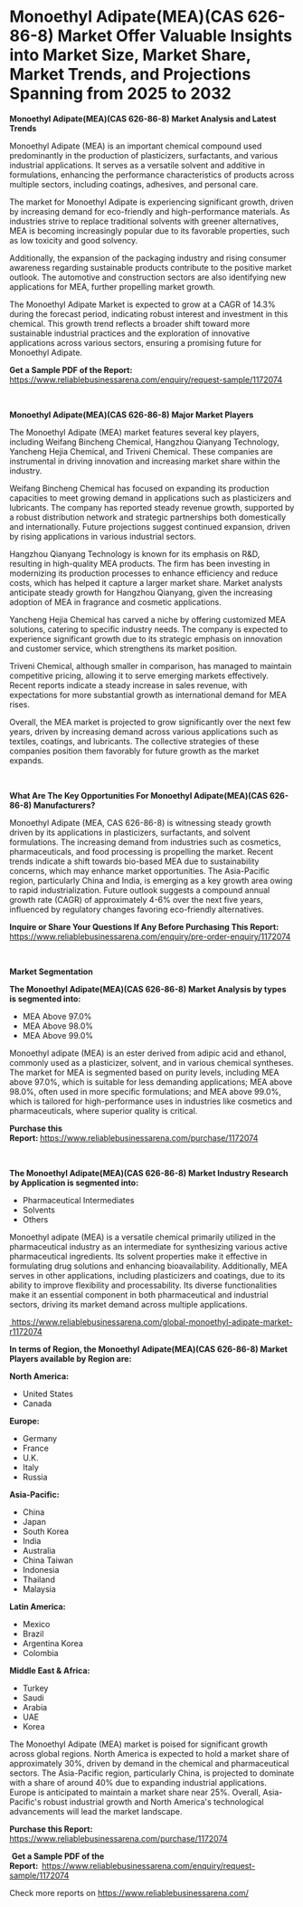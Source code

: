 <p><h1>Monoethyl Adipate(MEA)(CAS 626-86-8) Market Offer Valuable Insights into Market Size, Market Share, Market Trends, and Projections Spanning from 2025 to 2032</h1></p><p><strong>Monoethyl Adipate(MEA)(CAS 626-86-8) Market Analysis and Latest Trends</strong></p>
<p><p>Monoethyl Adipate (MEA) is an important chemical compound used predominantly in the production of plasticizers, surfactants, and various industrial applications. It serves as a versatile solvent and additive in formulations, enhancing the performance characteristics of products across multiple sectors, including coatings, adhesives, and personal care.</p><p>The market for Monoethyl Adipate is experiencing significant growth, driven by increasing demand for eco-friendly and high-performance materials. As industries strive to replace traditional solvents with greener alternatives, MEA is becoming increasingly popular due to its favorable properties, such as low toxicity and good solvency.</p><p>Additionally, the expansion of the packaging industry and rising consumer awareness regarding sustainable products contribute to the positive market outlook. The automotive and construction sectors are also identifying new applications for MEA, further propelling market growth.</p><p>The Monoethyl Adipate Market is expected to grow at a CAGR of 14.3% during the forecast period, indicating robust interest and investment in this chemical. This growth trend reflects a broader shift toward more sustainable industrial practices and the exploration of innovative applications across various sectors, ensuring a promising future for Monoethyl Adipate.</p></p>
<p><strong>Get a Sample PDF of the Report:&nbsp;</strong> <a href="https://www.reliablebusinessarena.com/enquiry/request-sample/1172074?utm_campaign=3314&utm_medium=2&utm_source=Github&utm_content=ia&utm_term=03042025&utm_id=monoethyl-adipatemeacas-626-86-8">https://www.reliablebusinessarena.com/enquiry/request-sample/1172074</a></p>
<p>&nbsp;</p>
<p><strong>Monoethyl Adipate(MEA)(CAS 626-86-8) Major Market Players</strong></p>
<p><p>The Monoethyl Adipate (MEA) market features several key players, including Weifang Bincheng Chemical, Hangzhou Qianyang Technology, Yancheng Hejia Chemical, and Triveni Chemical. These companies are instrumental in driving innovation and increasing market share within the industry.</p><p>Weifang Bincheng Chemical has focused on expanding its production capacities to meet growing demand in applications such as plasticizers and lubricants. The company has reported steady revenue growth, supported by a robust distribution network and strategic partnerships both domestically and internationally. Future projections suggest continued expansion, driven by rising applications in various industrial sectors.</p><p>Hangzhou Qianyang Technology is known for its emphasis on R&D, resulting in high-quality MEA products. The firm has been investing in modernizing its production processes to enhance efficiency and reduce costs, which has helped it capture a larger market share. Market analysts anticipate steady growth for Hangzhou Qianyang, given the increasing adoption of MEA in fragrance and cosmetic applications.</p><p>Yancheng Hejia Chemical has carved a niche by offering customized MEA solutions, catering to specific industry needs. The company is expected to experience significant growth due to its strategic emphasis on innovation and customer service, which strengthens its market position.</p><p>Triveni Chemical, although smaller in comparison, has managed to maintain competitive pricing, allowing it to serve emerging markets effectively. Recent reports indicate a steady increase in sales revenue, with expectations for more substantial growth as international demand for MEA rises.</p><p>Overall, the MEA market is projected to grow significantly over the next few years, driven by increasing demand across various applications such as textiles, coatings, and lubricants. The collective strategies of these companies position them favorably for future growth as the market expands.</p></p>
<p>&nbsp;</p>
<p><strong>What Are The Key Opportunities For Monoethyl Adipate(MEA)(CAS 626-86-8) Manufacturers?</strong></p>
<p><p>Monoethyl Adipate (MEA, CAS 626-86-8) is witnessing steady growth driven by its applications in plasticizers, surfactants, and solvent formulations. The increasing demand from industries such as cosmetics, pharmaceuticals, and food processing is propelling the market. Recent trends indicate a shift towards bio-based MEA due to sustainability concerns, which may enhance market opportunities. The Asia-Pacific region, particularly China and India, is emerging as a key growth area owing to rapid industrialization. Future outlook suggests a compound annual growth rate (CAGR) of approximately 4-6% over the next five years, influenced by regulatory changes favoring eco-friendly alternatives.</p></p>
<p><strong>Inquire or Share Your Questions If Any Before Purchasing This Report:</strong> <a href="https://www.reliablebusinessarena.com/enquiry/pre-order-enquiry/1172074?utm_campaign=3314&utm_medium=2&utm_source=Github&utm_content=ia&utm_term=03042025&utm_id=monoethyl-adipatemeacas-626-86-8">https://www.reliablebusinessarena.com/enquiry/pre-order-enquiry/1172074</a></p>
<p>&nbsp;</p>
<p><strong>Market Segmentation</strong></p>
<p><strong>The Monoethyl Adipate(MEA)(CAS 626-86-8) Market Analysis by types is segmented into:</strong></p>
<p><ul><li>MEA Above 97.0%</li><li>MEA Above 98.0%</li><li>MEA Above 99.0%</li></ul></p>
<p><p>Monoethyl adipate (MEA) is an ester derived from adipic acid and ethanol, commonly used as a plasticizer, solvent, and in various chemical syntheses. The market for MEA is segmented based on purity levels, including MEA above 97.0%, which is suitable for less demanding applications; MEA above 98.0%, often used in more specific formulations; and MEA above 99.0%, which is tailored for high-performance uses in industries like cosmetics and pharmaceuticals, where superior quality is critical.</p></p>
<p><strong>Purchase this Report:&nbsp;</strong><a href="https://www.reliablebusinessarena.com/purchase/1172074?utm_campaign=3314&utm_medium=2&utm_source=Github&utm_content=ia&utm_term=03042025&utm_id=monoethyl-adipatemeacas-626-86-8">https://www.reliablebusinessarena.com/purchase/1172074</a></p>
<p>&nbsp;</p>
<p><strong>The Monoethyl Adipate(MEA)(CAS 626-86-8) Market Industry Research by Application is segmented into:</strong></p>
<p><ul><li>Pharmaceutical Intermediates</li><li>Solvents</li><li>Others</li></ul></p>
<p><p>Monoethyl adipate (MEA) is a versatile chemical primarily utilized in the pharmaceutical industry as an intermediate for synthesizing various active pharmaceutical ingredients. Its solvent properties make it effective in formulating drug solutions and enhancing bioavailability. Additionally, MEA serves in other applications, including plasticizers and coatings, due to its ability to improve flexibility and processability. Its diverse functionalities make it an essential component in both pharmaceutical and industrial sectors, driving its market demand across multiple applications.</p></p>
<p><a href="https://www.reliablebusinessarena.com/global-monoethyl-adipate-market-r1172074?utm_campaign=3314&utm_medium=2&utm_source=Github&utm_content=ia&utm_term=03042025&utm_id=monoethyl-adipatemeacas-626-86-8">&nbsp;https://www.reliablebusinessarena.com/global-monoethyl-adipate-market-r1172074</a></p>
<p><strong>In terms of Region, the Monoethyl Adipate(MEA)(CAS 626-86-8) Market Players available by Region are:</strong></p>
<p>
    <p> <strong> North America: </strong>
        <ul>
            <li>United States</li>
            <li>Canada</li>
        </ul>
        </p> 
    <p> <strong> Europe: </strong>
        <ul>
            <li>Germany</li>
            <li>France</li>
            <li>U.K.</li>
            <li>Italy</li>
            <li>Russia</li>
        </ul>
        </p> 
    <p> <strong> Asia-Pacific: </strong>
        <ul>
            <li>China</li>
            <li>Japan</li>
            <li>South Korea</li>
            <li>India</li>
            <li>Australia</li>
            <li>China Taiwan</li>
            <li>Indonesia</li>
            <li>Thailand</li>
            <li>Malaysia</li>
        </ul>
        </p> 
    <p> <strong> Latin America: </strong>
        <ul>
            <li>Mexico</li>
            <li>Brazil</li>
            <li>Argentina Korea</li>
            <li>Colombia</li>
        </ul>
        </p> 
    <p> <strong> Middle East & Africa: </strong>
        <ul>
            <li>Turkey</li>
            <li>Saudi</li>
            <li>Arabia</li>
            <li>UAE</li>
            <li>Korea</li>
        </ul>
    </p>
    </p>
<p><p>The Monoethyl Adipate (MEA) market is poised for significant growth across global regions. North America is expected to hold a market share of approximately 30%, driven by demand in the chemical and pharmaceutical sectors. The Asia-Pacific region, particularly China, is projected to dominate with a share of around 40% due to expanding industrial applications. Europe is anticipated to maintain a market share near 25%. Overall, Asia-Pacific's robust industrial growth and North America's technological advancements will lead the market landscape.</p></p>
<p><strong>Purchase this Report: </strong><a href="https://www.reliablebusinessarena.com/purchase/1172074?utm_campaign=3314&utm_medium=2&utm_source=Github&utm_content=ia&utm_term=03042025&utm_id=monoethyl-adipatemeacas-626-86-8">https://www.reliablebusinessarena.com/purchase/1172074</a></p>
<p>&nbsp;<strong>Get a Sample PDF of the Report:&nbsp;&nbsp;</strong><a href="https://www.reliablebusinessarena.com/enquiry/request-sample/1172074?utm_campaign=3314&utm_medium=2&utm_source=Github&utm_content=ia&utm_term=03042025&utm_id=monoethyl-adipatemeacas-626-86-8">https://www.reliablebusinessarena.com/enquiry/request-sample/1172074</a></p>
<p><strong></strong></p>
<p>Check more reports on <a href="https://www.reliablebusinessarena.com/?utm_campaign=3314&utm_medium=2&utm_source=Github&utm_content=ia&utm_term=03042025&utm_id=monoethyl-adipatemeacas-626-86-8">https://www.reliablebusinessarena.com/</a></p>